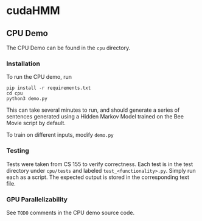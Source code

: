 # cudaHMM

## CPU Demo

The CPU Demo can be found in the `cpu` directory.

### Installation

To run the CPU demo, run

```shell
pip install -r requirements.txt
cd cpu
python3 demo.py
```

This can take several minutes to run, and should generate a series of sentences
generated using a Hidden Markov Model trained on the Bee Movie script by
default.

To train on different inputs, modify `demo.py`

### Testing

Tests were taken from CS 155 to verify correctness. Each test is in the test
directory under `cpu/tests` and labeled `test_<functionality>.py`. Simply run
each as a script. The expected output is stored in the corresponding text file.

### GPU Parallelizability

See `TODO` comments in the CPU demo source code.